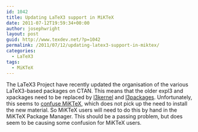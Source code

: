 ```yaml
---
id: 1042
title: Updating LaTeX3 support in MiKTeX
date: 2011-07-12T19:59:34+00:00
author: josephwright
layout: post
guid: http://www.texdev.net/?p=1042
permalink: /2011/07/12/updating-latex3-support-in-miktex/
categories:
  - LaTeX3
tags:
  - MiKTeX
---
```

The LaTeX3 Project have recently updated the organisation of the various LaTeX3-based packages on CTAN. This means that the older expl3 and xpackages need to be replaced by <a href="http://ctan.org/pkg/l3kernel">l3kernel</a> and <a href="http://ctan.org/pkg/l3packages">l3packages</a>. Unfortunately, this seems to <a href="http://www.latex-community.org/forum/viewtopic.php?f=9&amp;t=14110">confuse MiKTeX</a>, which does not pick up the need to install the new material. So MiKTeX users will need to do this by hand in the MiKTeX Package Manager. This should be a passing problem, but does seem to be causing some confusion for MiKTeX users.
